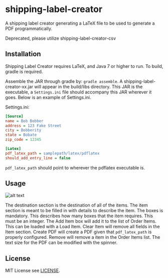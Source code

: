 # shipping-label-creator
A shipping label creator generating a LaTeX file to be used to generate a PDF programmatically.

Deprecated, please utilize shipping-label-creator-csv

## Installation
Shipping Label Creator requires LaTeX, and Java 7 or higher to run. To build, gradle is required.

Assemble the JAR through gradle by: `gradle assemble`. A shipping-label-creator-xx.jar will appear
in the build/libs directory. This JAR is the executable, a `Settings.ini` file should accompany this
JAR wherever it goes. Below is an example of Settings.ini.

Settings.ini:
```ini
[Source]
name = Bob Bobber
address = 123 Fake Street
city = Bobberity
state = Bobate
zip_code = 12345

[Latex]
pdf_latex_path = samplepath/latex/pdflatex
should_add_entry_line = false
```

`pdf_latex_path` should point to wherever the pdflatex executable is.

## Usage
![alt text](https://cloud.githubusercontent.com/assets/20845097/19744908/4fc18fe8-9b84-11e6-9ca8-4dbda815d2d4.jpg "Main Window")

The destination section is the destination of all of the items. The item section is meant to be
filled in with details to describe the item. The boxes is mandatory. This describes how many boxes
that the item requires. This must be an integer. The Add Item box will add it to the list of Order
Items. This can be loaded with a Load Item. Clear Item will remove all fields in the Item section.
Create PDF will create a PDF given that `pdf_latex_path` is properly configured. Remove will remove
a item in the Order Items list. The text size for the PDF can be modified with the spinner.

## License
MIT License see [LICENSE](https://github.com/zingkg/shipping-label-creator/blob/master/LICENSE).
